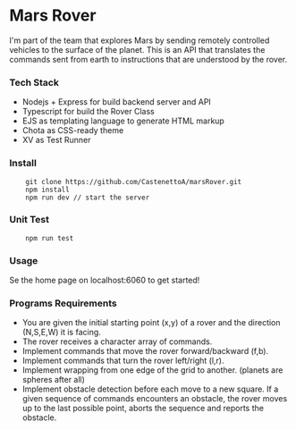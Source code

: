 # Mars Rover
I'm part of the team that explores Mars by sending remotely controlled vehicles to the surface of the planet. 
This is an API that translates the commands sent from earth to instructions that are understood by the rover.

### Tech Stack
* Nodejs + Express for build backend server and API
* Typescript for build the Rover Class
* EJS as templating language to generate HTML markup
* Chota as CSS-ready theme
* XV as Test Runner

### Install
        git clone https://github.com/CastenettoA/marsRover.git
        npm install
        npm run dev // start the server

### Unit Test
        npm run test

### Usage
Se the home page on localhost:6060 to get started!

### Programs Requirements
* You are given the initial starting point (x,y) of a rover and the direction (N,S,E,W) it is facing.
* The rover receives a character array of commands.
* Implement commands that move the rover forward/backward (f,b).
* Implement commands that turn the rover left/right (l,r).
* Implement wrapping from one edge of the grid to another. (planets are spheres after all)
* Implement obstacle detection before each move to a new square. If a given sequence of commands encounters an obstacle, the rover moves up to the last possible point, aborts the sequence and reports the obstacle.
